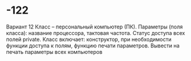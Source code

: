 # -122
Вариант 12 Класс – персональный компьютер (ПК). 
Параметры (поля класса): название процессора, тактовая частота.
Статус доступа всех полей private.
Класс включает: конструктор, при необходимости функции доступа к полям, функцию печати параметров.
Вывести на печать параметры всех компьютеров 
